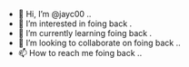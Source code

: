 - 👋 Hi, I’m @jayc00 ..
- 👀 I’m interested in foing back .
- 🌱 I’m currently learning foing back .
- 💞️ I’m looking to collaborate on foing back ..
- 📫 How to reach me foing back ..

<!---
jayc00/jayc00 is a ✨ special ✨ repository because its `README.md` (this file) appears on your GitHub profile.
You can click the Preview link to take a look at your changes.
--->
